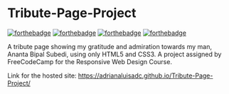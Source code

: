 # Tribute-Page-Project

[![forthebadge](https://forthebadge.com/images/badges/uses-git.svg)](https://forthebadge.com)
[![forthebadge](https://forthebadge.com/images/badges/uses-css.svg)](https://forthebadge.com)
[![forthebadge](https://forthebadge.com/images/badges/uses-html.svg)](https://forthebadge.com)
[![forthebadge](https://forthebadge.com/images/badges/built-with-love.svg)](https://forthebadge.com)

A tribute page showing my gratitude and admiration towards my man, Ananta Bipal Subedi, using only HTML5 and CSS3. A project assigned by FreeCodeCamp for the Responsive Web Design Course.

Link for the hosted site: https://adrianaluisadc.github.io/Tribute-Page-Project/
